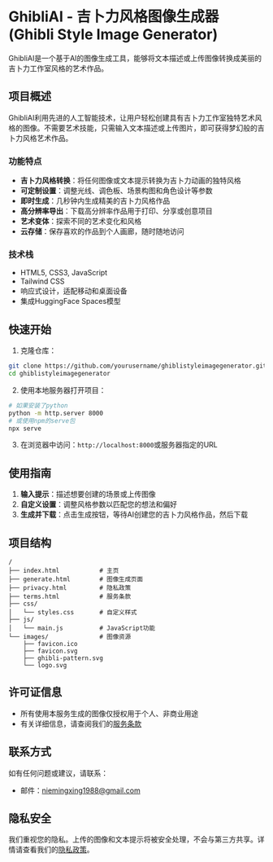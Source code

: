 # GhibliAI - 吉卜力风格图像生成器 (Ghibli Style Image Generator)

GhibliAI是一个基于AI的图像生成工具，能够将文本描述或上传图像转换成美丽的吉卜力工作室风格的艺术作品。

## 项目概述

GhibliAI利用先进的人工智能技术，让用户轻松创建具有吉卜力工作室独特艺术风格的图像。不需要艺术技能，只需输入文本描述或上传图片，即可获得梦幻般的吉卜力风格艺术作品。

### 功能特点

- **吉卜力风格转换**：将任何图像或文本提示转换为吉卜力动画的独特风格
- **可定制设置**：调整光线、调色板、场景构图和角色设计等参数
- **即时生成**：几秒钟内生成精美的吉卜力风格作品
- **高分辨率导出**：下载高分辨率作品用于打印、分享或创意项目
- **艺术变体**：探索不同的艺术变化和风格
- **云存储**：保存喜欢的作品到个人画廊，随时随地访问

### 技术栈

- HTML5, CSS3, JavaScript
- Tailwind CSS
- 响应式设计，适配移动和桌面设备
- 集成HuggingFace Spaces模型

## 快速开始

1. 克隆仓库：
```bash
git clone https://github.com/yourusername/ghiblistyleimagegenerator.git
cd ghiblistyleimagegenerator
```

2. 使用本地服务器打开项目：
```bash
# 如果安装了python
python -m http.server 8000
# 或使用npm的serve包
npx serve
```

3. 在浏览器中访问：`http://localhost:8000`或服务器指定的URL

## 使用指南

1. **输入提示**：描述想要创建的场景或上传图像
2. **自定义设置**：调整风格参数以匹配您的想法和偏好
3. **生成并下载**：点击生成按钮，等待AI创建您的吉卜力风格作品，然后下载

## 项目结构

```
/
├── index.html           # 主页
├── generate.html        # 图像生成页面
├── privacy.html         # 隐私政策
├── terms.html           # 服务条款
├── css/
│   └── styles.css       # 自定义样式
├── js/
│   └── main.js          # JavaScript功能
└── images/              # 图像资源
    ├── favicon.ico
    ├── favicon.svg
    ├── ghibli-pattern.svg
    └── logo.svg
```

## 许可证信息

- 所有使用本服务生成的图像仅授权用于个人、非商业用途
- 有关详细信息，请查阅我们的[服务条款](terms.html)

## 联系方式

如有任何问题或建议，请联系：
- 邮件：niemingxing1988@gmail.com

## 隐私安全

我们重视您的隐私。上传的图像和文本提示将被安全处理，不会与第三方共享。详情请查看我们的[隐私政策](privacy.html)。

